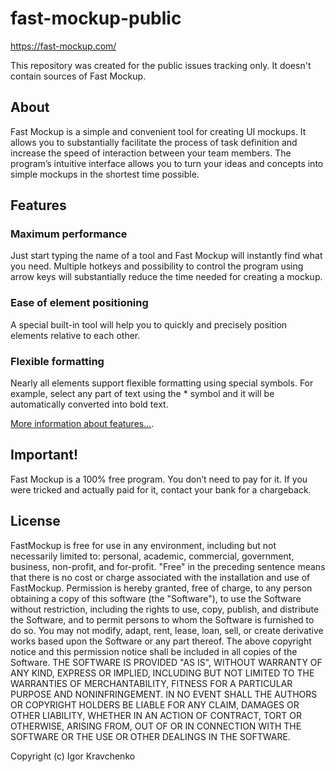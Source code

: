 # fast-mockup-public
https://fast-mockup.com/

This repository was created for the public issues tracking only. It doesn't contain sources of Fast Mockup. 

## About
Fast Mockup is a simple and convenient tool for creating UI mockups. 
It allows you to substantially facilitate the process of task definition and increase the speed of interaction between your team members.
The program’s intuitive interface allows you to turn your ideas and concepts into simple mockups in the shortest time possible.

## Features
### Maximum performance
Just start typing the name of a tool and Fast Mockup will instantly find what you need. Multiple hotkeys and possibility to control the program using arrow keys will substantially reduce the time needed for creating a mockup.

### Ease of element positioning
A special built-in tool will help you to quickly and precisely position elements relative to each other.

### Flexible formatting
Nearly all elements support flexible formatting using special symbols. For example, select any part of text using the * symbol and it will be automatically converted into bold text. 

[More information about features...](https://fast-mockup.com/features.html).

## Important!
Fast Mockup is a 100% free program. You don’t need to pay for it. If you were tricked and actually paid for it, contact your bank for a chargeback. 

## License
FastMockup is free for use in any environment, including but not necessarily limited to: personal, academic, commercial, government, business, non-profit, and for-profit. "Free" in the preceding sentence means that there is no cost or charge associated with the installation and use of FastMockup. 
Permission is hereby granted, free of charge, to any person obtaining a copy of this software (the "Software"), to use the Software without restriction, including the rights to use, copy, publish, and distribute the Software, and to permit persons to whom the Software is furnished to do so.
You may not modify, adapt, rent, lease, loan, sell, or create derivative works based upon the Software or any part thereof. 
The above copyright notice and this permission notice shall be included in all copies of the Software.
THE SOFTWARE IS PROVIDED "AS IS", WITHOUT WARRANTY OF ANY KIND, EXPRESS OR IMPLIED, INCLUDING BUT NOT LIMITED TO THE WARRANTIES OF MERCHANTABILITY, FITNESS FOR A PARTICULAR PURPOSE AND NONINFRINGEMENT. IN NO EVENT SHALL THE AUTHORS OR COPYRIGHT HOLDERS BE LIABLE FOR ANY CLAIM, DAMAGES OR OTHER LIABILITY, WHETHER IN AN ACTION OF CONTRACT, TORT OR OTHERWISE, ARISING FROM, OUT OF OR IN CONNECTION WITH THE SOFTWARE OR THE USE OR OTHER DEALINGS IN THE SOFTWARE.

Copyright (c) Igor Kravchenko
